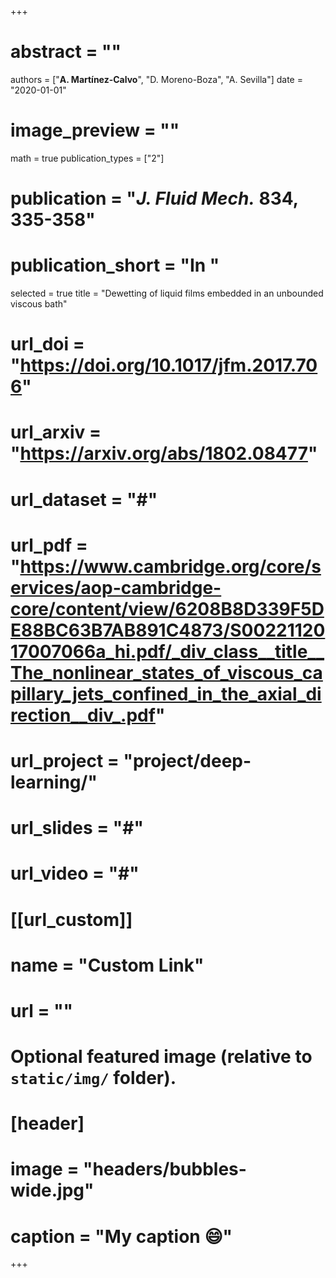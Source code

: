 +++

# abstract = ""
authors = ["**A. Martínez-Calvo**", "D. Moreno-Boza",  "A. Sevilla"]
date = "2020-01-01"
# image_preview = ""
math = true
publication_types = ["2"]
# publication = "_J. Fluid Mech._ **834**, 335-358"
# publication_short = "In "
selected = true
title = "Dewetting of liquid films embedded in an unbounded viscous bath"
# url_doi = "https://doi.org/10.1017/jfm.2017.706"
# url_arxiv = "https://arxiv.org/abs/1802.08477"
# url_dataset = "#"
# url_pdf = "https://www.cambridge.org/core/services/aop-cambridge-core/content/view/6208B8D339F5DE88BC63B7AB891C4873/S0022112017007066a_hi.pdf/_div_class__title__The_nonlinear_states_of_viscous_capillary_jets_confined_in_the_axial_direction__div_.pdf"
# url_project = "project/deep-learning/"
# url_slides = "#"
# url_video = "#"

# [[url_custom]]
 # name = "Custom Link"
 # url = ""

# Optional featured image (relative to `static/img/` folder).
# [header]
# image = "headers/bubbles-wide.jpg"
# caption = "My caption :smile:"

+++
